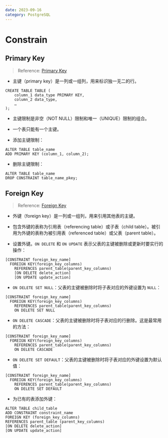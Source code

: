 ```yaml
---
date: 2023-09-16
category: PostgreSQL
---
```


# Constrain

## Primary Key

> Reference: [Primary Key](https://www.postgresqltutorial.com/postgresql-tutorial/postgresql-primary-key/)

- 主键（primary key）是一列或一组列，用来标识独一无二的行。

```plsql
CREATE TABLE TABLE (
	column_1 data_type PRIMARY KEY,
	column_2 data_type,
	…
);
```

- 主键限制是非空（NOT NULL）限制和唯一（UNIQUE）限制的组合。

- 一个表只能有一个主键。

- 添加主键限制：

```plsql
ALTER TABLE table_name
ADD PRIMARY KEY (column_1, column_2);
```

- 删除主键限制：

```plsql
ALTER TABLE table_name
DROP CONSTRAINT table_name_pkey;
```

## Foreign Key

> Reference: [Foreign Key](https://www.postgresqltutorial.com/postgresql-tutorial/postgresql-foreign-key/)

- 外键（foreign key）是一列或一组列，用来引用其他表的主键。

- 包含外键的表称为引用表（referencing table）或子表（child table）。被引用为外键的表称为被引用表（referenced table）或父表（parent table）。

- 设置外键。`ON DELETE` 和 `ON UPDATE` 表示父表的主键被删除或更新时要实行的操作：

```plsql
[CONSTRAINT foreign_key_name]
  FOREIGN KEY(foreign_key_columns)
    REFERENCES parent_table(parent_key_columns)
    [ON DELETE delete_action]
    [ON UPDATE update_action]
```

- `ON DELETE SET NULL`：父表的主键被删除时将子表对应的外键设置为 `NULL`：

```plsql
[CONSTRAINT foreign_key_name]
  FOREIGN KEY(foreign_key_columns)
    REFERENCES parent_table(parent_key_columns)
    ON DELETE SET NULL
```

- `ON DELETE CASCADE`：父表的主键被删除时将子表对应的行删除。这是最常用的方法：

```plsql
[CONSTRAINT foreign_key_name]
  FOREIGN KEY(foreign_key_columns)
    REFERENCES parent_table(parent_key_columns)
    ON DELETE CASCADE
```

- `ON DELETE SET DEFAULT`：父表的主键被删除时将子表对应的外键设置为默认值：

```plsql
[CONSTRAINT foreign_key_name]
  FOREIGN KEY(foreign_key_columns)
    REFERENCES parent_table(parent_key_columns)
    ON DELETE SET DEFAULT
```

- 为已有的表添加外键：

```plsql
ALTER TABLE child_table 
ADD CONSTRAINT constraint_name 
FOREIGN KEY (foreign_key_columns) 
REFERENCES parent_table (parent_key_columns)
[ON DELETE delete_action]
[ON UPDATE update_action]
```
